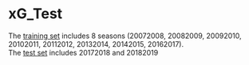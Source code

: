 # xG_Test

The <a href="https://drive.google.com/open?id=1UmjHj11uoGeoWdiNDPRoMBnGsiAcDv8w">training set</a> includes 8 seasons (20072008, 20082009, 20092010, 20102011, 20112012, 20132014, 20142015, 20162017).<br>
The <a href="https://drive.google.com/open?id=1cvIFsDJFNWYHBoSNAegZ1qHy72HHYQiz">test set</a> includes 20172018 and 20182019
<p>
